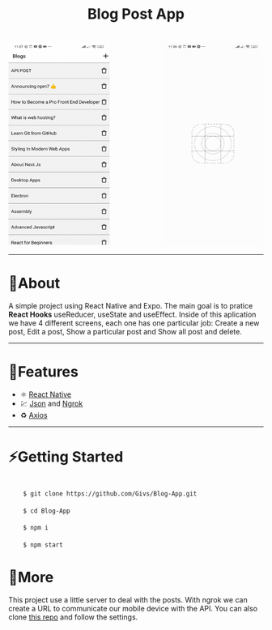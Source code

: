 <h1 align="center">
    Blog Post App
</h1>

<h1 style="display:flex; justify-content:space-between" >
    <img src="assets/delete and create.gif" width="200" height="400">
    <img src="assets/editind.gif" width="200" height="400">
</h1>





---

# 📖About
A simple project using React Native and Expo. The main goal is to pratice **React Hooks** useReducer, useState and useEffect. Inside of this aplication we have 4 different screens, each one has one particular job: Create a new post, Edit a post, Show a particular post and Show all post and delete.

---

# 🚀Features

- ⚛ [React Native](https://reactnative.dev/)
- 💹 [Json](https://www.json.org/json-pt.html) and [Ngrok](https://ngrok.com/)
- ♻ [Axios](https://github.com/axios/axios)

---

# ⚡Getting Started

``` bash

    $ git clone https://github.com/Givs/Blog-App.git

    $ cd Blog-App

    $ npm i 

    $ npm start

```
# 🚩More
This project use a little server to deal with the posts. With ngrok we can create a URL to communicate our mobile device with the API. You can also clone [this repo](https://github.com/Givs/Json-Server.git) and follow the settings. 
    
